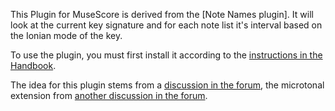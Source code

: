 This Plugin for MuseScore is derived from the [Note Names plugin].
It will look at the current key signature and for each note list it's interval based on the Ionian mode of the key.

To use the plugin, you must first install it according to the [instructions in the Handbook](http://musescore.org/en/handbook/plugins "Handbook").

The idea for this plugin stems from a [discussion in the forum](http://musescore.org/en/node/16786), the microtonal extension from [another discussion in the forum](http://musescore.org/en/node/16870).
